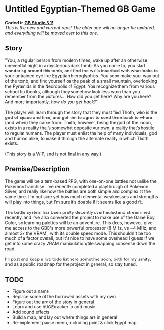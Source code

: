 # Untitled Egyptian-Themed GB Game
<b>Coded in <a href="https://www.gbstudio.dev/" about="_blank">GB Studio 3.1!</a></b><br>
<i>This is the new and current repo! The older one will no longer be updated, and everything will be moved over to this one.</i>
## Story
"You, a regular person from modern times, wake up after an otherwise uneventful night in a mysterious dark tomb. As you come to, you start wandering around this tomb, and find the walls inscribed with what looks to your untrained eye like Egyptian hieroglyphics.
You soon make your way out of the tomb, and find yourself on the peak of a small mountain, overlooking the Pyramids in the Necropolis of Egypt. You recognize them from various school textbooks, although they somehow look less worn than you remember from the pictures…
How did you get here? Why are you here? And more importantly, <i>how do you get back?</i>"<br><br>
The player will learn through the story that they must find Thoth, who is the god of space and time, and get him to agree to send them back to where (and when) they came from. Thoth, however, being the god of the moon, exists in a reality that’s somewhat opposite our own, a reality that’s hostile to regular humans. The player must enlist the help of many individuals, god and human alike, to make it through the alternate reality in which Thoth exists.<br><br>
(This story is a WIP, and is not final in any way.)
## Premise/Description
The game will be a turn-based RPG, with one-on-one battles not unlike the Pokemon franchise. I’ve recently completed a playthrough of Pokemon Silver, and really like how the battles are both simple and complex at the same time. I’m not sure yet how much elemental weaknesses and strengths will play into things, but I’m sure it’s doable if it seems like a good fit.<br><br>
The battle system has been pretty decently overhauled and streamlined recently, and I've also converted the project to make use of the Game Boy Color, so learning palettes will be an adventure. This does, however, give me access to the GBC's more powerful processor (8 MHz, vs ~4 MHz, and almost 3x the VRAM), with its double speed mode. This shouldn't be too much of a factor overall, but it's nice to have some overhead I guess if we get into some crazy VRAM manipulation/tile swapping nonsense down the road.<br><br>
I'll post and keep a live todo list here sometime soon, both for my sanity, and as a public roadmap for the project in general, so stay tuned.<br>
## TODO
- Figure out a name
- Replace some of the borrowed assets with my own
- Figure out the arc of the story in general
- Learn and use hUGEtracker to add music
- Add sound effects
- Build a map, and lay out where things are in general
- Re-implement pause menu, including point & click Egypt map
